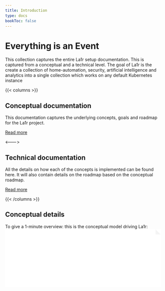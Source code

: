 ```yaml
---
title: Introduction
type: docs
bookToc: false
---
```


# Everything is an Event
This collection captures the entire La1r setup documentation. This is captured from a conceptual and a technical level.
The goal of La1r is the create a collection of home-automation, security, artificial intelligence and analytics into a single collection which works on any default Kubernetes instance

{{< columns >}}
## Conceptual documentation
This documentation captures the underlying concepts, goals and roadmap for the La1r project.

[Read more](/docs/conceptual-setup)

<--->


## Technical documentation
All the details on how each of the concepts is implemented can be found here. It will also contain details on the roadmap based on the conceptual roadmap.

[Read more](/docs/technical-setup)



{{< /columns >}}

## Conceptual details

To give a 1-minute overview: this is the conceptual model driving La1r:
![Conceptual](/svg/conceptual.svg)